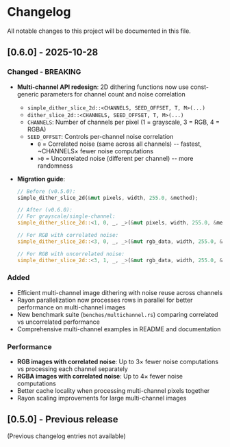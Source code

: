 # Changelog

All notable changes to this project will be documented in this file.

## [0.6.0] - 2025-10-28

### Changed - BREAKING

- **Multi-channel API redesign**: 2D dithering functions now use const-generic parameters for channel count and noise correlation
  - `simple_dither_slice_2d::<CHANNELS, SEED_OFFSET, T, M>(...)`
  - `dither_slice_2d::<CHANNELS, SEED_OFFSET, T, M>(...)`
  - `CHANNELS`: Number of channels per pixel (1 = grayscale, 3 = RGB, 4 = RGBA)
  - `SEED_OFFSET`: Controls per-channel noise correlation
    - `0` = Correlated noise (same across all channels) -- fastest, ~CHANNELS× fewer noise computations
    - `>0` = Uncorrelated noise (different per channel) -- more randomness

- **Migration guide**:
  ```rust
  // Before (v0.5.0):
  simple_dither_slice_2d(&mut pixels, width, 255.0, &method);

  // After (v0.6.0):
  // For grayscale/single-channel:
  simple_dither_slice_2d::<1, 0, _, _>(&mut pixels, width, 255.0, &method);

  // For RGB with correlated noise:
  simple_dither_slice_2d::<3, 0, _, _>(&mut rgb_data, width, 255.0, &method);

  // For RGB with uncorrelated noise:
  simple_dither_slice_2d::<3, 1, _, _>(&mut rgb_data, width, 255.0, &method);
  ```

### Added

- Efficient multi-channel image dithering with noise reuse across channels
- Rayon parallelization now processes rows in parallel for better performance on multi-channel images
- New benchmark suite (`benches/multichannel.rs`) comparing correlated vs uncorrelated performance
- Comprehensive multi-channel examples in README and documentation

### Performance

- **RGB images with correlated noise**: Up to 3× fewer noise computations vs processing each channel separately
- **RGBA images with correlated noise**: Up to 4× fewer noise computations
- Better cache locality when processing multi-channel pixels together
- Rayon scaling improvements for large multi-channel images

## [0.5.0] - Previous release

(Previous changelog entries not available)
